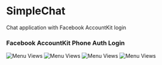 # SimpleChat
Chat application with Facebook AccountKit login

### Facebook AccountKit Phone Auth Login

![Menu Views](https://media.giphy.com/media/eeUXL1obbVmt7XQYzx/giphy.gif)
![Menu Views](https://media.giphy.com/media/u46g6gbJMFG3NpnzOp/giphy.gif)
![Menu Views](https://media.giphy.com/media/69sOeAr4nK1j0Ln2qK/giphy.gif)
![Menu Views](https://media.giphy.com/media/9M5cwRz99s2MHpr4iO/giphy.gif)

